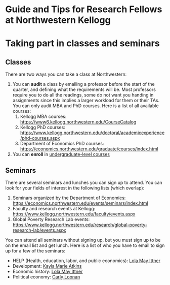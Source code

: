 # Guide and Tips for Research Fellows at Northwestern Kellogg


# Taking part in classes and seminars
## Classes
There are two ways you can take a class at Northwestern:
1. You can **audit** a class by emailing a professor before the start of the quarter, and defining what the requirements will be. Most professors require you to do all the readings, some do not want you handing in assignments since this implies a larger workload for them or their TAs. You can only audit MBA and PhD courses. Here is a list of all available courses:
    1. Kellogg MBA courses: https://www6.kellogg.northwestern.edu/CourseCatalog
    2. Kellogg PhD courses: https://www.kellogg.northwestern.edu/doctoral/academicexperience/phd-courses.aspx
    3. Department of Economics PhD courses: https://economics.northwestern.edu/graduate/courses/index.html
2. You can **enroll** in [undergraduate-level courses](https://catalogs.northwestern.edu/undergraduate/courses-az/)
## Seminars
There are several seminars and lunches you can sign up to attend. You can look for your fields of interest in the following lists (which overlap):
1. Seminars organized by the Department of Economics: https://economics.northwestern.edu/events/seminars/index.html
2. Faculty and research events at Kellogg: https://www.kellogg.northwestern.edu/faculty/events.aspx
3. Global Poverty Research Lab events: https://www.kellogg.northwestern.edu/research/global-poverty-research-lab/events.aspx

You can attend all seminars without signing up, but you must sign up to be on the email list and get lunch. Here is a list of who you have to email to sign up for a few of the seminars:
- HELP (Health, education, labor, and public economics): [Lola May Ittner](mailto:lola.ittner@NORTHWESTERN.EDU)
- Development: [Kayla Marie Atkins](mailto:kayla.carbone@NORTHWESTERN.EDU)
- Economic history: [Lola May Ittner](mailto:lola.ittner@NORTHWESTERN.EDU)
- Political economy: [Carly Loonan](mailto:carly.loonan@kellogg.northwestern.edu)
